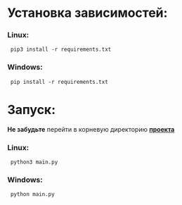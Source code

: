 <h1>Установка зависимостей:</h1>
<h3>Linux:</h3>
<pre>
<code> pip3 install -r requirements.txt</code>
</pre>
<h3>Windows:</h3>
<pre>
<code> pip install -r requirements.txt</code>
</pre>
<h1>Запуск:</h1>
<p><b>Не забудьте</b> перейти в корневую директорию <a href="https://github.com/swiqer/socket_site"><b>проекта</b></a> </p>
<h3>Linux:</h3>
<pre>
<code> python3 main.py</code>
</pre>
<h3>Windows:</h3>
<pre>
<code> python main.py</code>
</pre>
